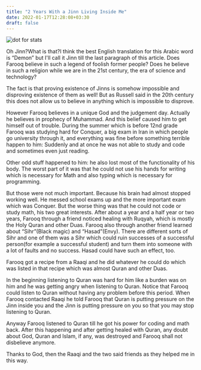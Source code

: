 ```yaml
---
title: "2 Years With a Jinn Living Inside Me"
date: 2022-01-17T12:28:08+03:30
draft: false 
---
```


![dot for stats](https://farooqkz.de1.hashbang.sh/dot.png)

Oh Jinn?What is that?I think the best English translation for this Arabic word is “Demon” but I'll call it Jinn till the last paragraph of this article. Does Farooq believe in such a legend of foolish former people? Does he believe in such a religion while we are in the 21st century, the era of science and technology?

The fact is that proving existence of Jinns is somehow impossible and disproving existence of them as well! But as Russell said in the 20th century this does not allow us to believe in anything which is impossible to disprove.

However Farooq believes in a unique God and the judgement day. Actually he believes in prophecy of Muhammad. And this belief caused him to get himself out of trouble. During the summer which is before 12nd grade Farooq was studying hard for Conquer, a big exam in Iran in which people go university through it, and everything was fine before something terrible happen to him: Suddenly and at once he was not able to study and code and sometimes even just reading.

Other odd stuff happened to him: he also lost most of the functionality of his body. The worst part of it was that he could not use his hands for writing which is necessary for Math and also typing which is necessary for programming.

But those were not much important. Because his brain had almost stopped working well. He messed school exams up and the more important exam which was Conquer. But the worse thing was that he could not code or study math, his two great interests. After about a year and a half year or two years, Farooq through a friend noticed healing with Ruqyah, which is mostly the Holy Quran and other Duas. Farooq also through another friend learned about “Sihr”(Black magic) and “Hasad”(Envy). There are different sorts of Sihr and one of them was a Sihr which could ruin successes of a successful person(for example a successful student) and turn them into someone with a lot of faults and no success. Hasad could have such an effect, too.

Farooq got a recipe from a Raaqi and he did whatever he could do which was listed in that recipe which was almost Quran and other Duas.

In the beginning listening to Quran was hard for him like a burden was on him and he was getting angry when listening to Quran. Notice that Farooq could listen to Quran without having any problem before this period. When Farooq contacted Raaqi he told Farooq that Quran is putting pressure on the Jinn inside you and the Jinn is putting pressure on you so that you may stop listening to Quran.

Anyway Farooq listened to Quran till he got his power for coding and math back. After this happening and after getting healed with Quran, any doubt about God, Quran and Islam, if any, was destroyed and Farooq shall not disbelieve anymore.

Thanks to God, then the Raaqi and the two said friends as they helped me in this way.
